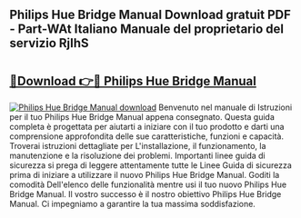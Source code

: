 ## Philips Hue Bridge Manual Download gratuit PDF - Part-WAt Italiano Manuale del proprietario del servizio RjIhS

# <h2><a href="http://df9tv3m.blite.top/?on=Philips+Hue+Bridge+Manual">🔗Download 👉🔴 Philips Hue Bridge Manual</a></h2>

[![Philips Hue Bridge Manual download](https://i.imgur.com/lujVjoI.png)](http://df9tv3m.blite.top/?on=Philips+Hue+Bridge+Manual)
Benvenuto nel manuale di Istruzioni per il tuo Philips Hue Bridge Manual appena consegnato. Questa guida completa è progettata per aiutarti a iniziare con il tuo prodotto e darti una comprensione approfondita delle sue caratteristiche, funzioni e capacità. Troverai istruzioni dettagliate per L'installazione, il funzionamento, la manutenzione e la risoluzione dei problemi. Importanti linee guida di sicurezza si prega di leggere attentamente tutte le Linee Guida di sicurezza prima di iniziare a utilizzare il nuovo Philips Hue Bridge Manual. Goditi la comodità Dell'elenco delle funzionalità mentre usi il tuo nuovo Philips Hue Bridge Manual. Il vostro successo è il nostro obiettivo Philips Hue Bridge Manual. Ci impegniamo a garantire la tua massima soddisfazione.
